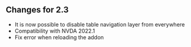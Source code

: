 ## Changes for 2.3

* It is now possible to disable table navigation layer from everywhere
* Compatibility with NVDA 2022.1
* Fix error when reloading the addon

